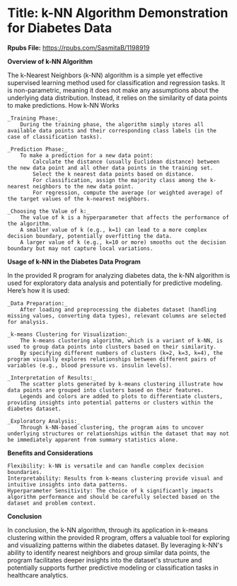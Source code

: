 # Title: k-NN Algorithm Demonstration for Diabetes Data  

**Rpubs File:** https://rpubs.com/SasmitaB/1198919

**Overview of k-NN Algorithm**

The k-Nearest Neighbors (k-NN) algorithm is a simple yet effective supervised learning method used for classification and regression tasks. It is non-parametric, meaning it does not make any assumptions about the underlying data distribution. Instead, it relies on the similarity of data points to make predictions.
How k-NN Works

    _Training Phase:_
        During the training phase, the algorithm simply stores all available data points and their corresponding class labels (in the case of classification tasks).

    _Prediction Phase:_
        To make a prediction for a new data point:
            Calculate the distance (usually Euclidean distance) between the new data point and all other data points in the training set.
            Select the k nearest data points based on distance.
            For classification, assign the majority class among the k-nearest neighbors to the new data point.
            For regression, compute the average (or weighted average) of the target values of the k-nearest neighbors.

    _Choosing the Value of k:_
        The value of k is a hyperparameter that affects the performance of the algorithm.
        A smaller value of k (e.g., k=1) can lead to a more complex decision boundary, potentially overfitting the data.
        A larger value of k (e.g., k=10 or more) smooths out the decision boundary but may not capture local variations.

**Usage of k-NN in the Diabetes Data Program**

In the provided R program for analyzing diabetes data, the k-NN algorithm is used for exploratory data analysis and potentially for predictive modeling. Here’s how it is used:

    _Data Preparation:_
        After loading and preprocessing the diabetes dataset (handling missing values, converting data types), relevant columns are selected for analysis.

    _k-means Clustering for Visualization:_
        The k-means clustering algorithm, which is a variant of k-NN, is used to group data points into clusters based on their similarity.
        By specifying different numbers of clusters (k=2, k=3, k=4), the program visually explores relationships between different pairs of variables (e.g., blood pressure vs. insulin levels).

    _Interpretation of Results:_
        The scatter plots generated by k-means clustering illustrate how data points are grouped into clusters based on their features.
        Legends and colors are added to plots to differentiate clusters, providing insights into potential patterns or clusters within the diabetes dataset.

    _Exploratory Analysis:_
        Through k-NN-based clustering, the program aims to uncover underlying structures or relationships within the dataset that may not be immediately apparent from summary statistics alone.

**Benefits and Considerations**

    Flexibility: k-NN is versatile and can handle complex decision boundaries.
    Interpretability: Results from k-means clustering provide visual and intuitive insights into data patterns.
    Hyperparameter Sensitivity: The choice of k significantly impacts algorithm performance and should be carefully selected based on the dataset and problem context.

**Conclusion**

In conclusion, the k-NN algorithm, through its application in k-means clustering within the provided R program, offers a valuable tool for exploring and visualizing patterns within the diabetes dataset. By leveraging k-NN's ability to identify nearest neighbors and group similar data points, the program facilitates deeper insights into the dataset's structure and potentially supports further predictive modeling or classification tasks in healthcare analytics.
